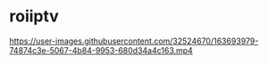 # roiiptv



https://user-images.githubusercontent.com/32524670/163693979-74874c3e-5067-4b84-9953-680d34a4c163.mp4

